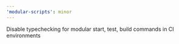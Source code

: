 ```yaml
---
'modular-scripts': minor
---
```


Disable typechecking for modular start, test, build commands in CI environments
